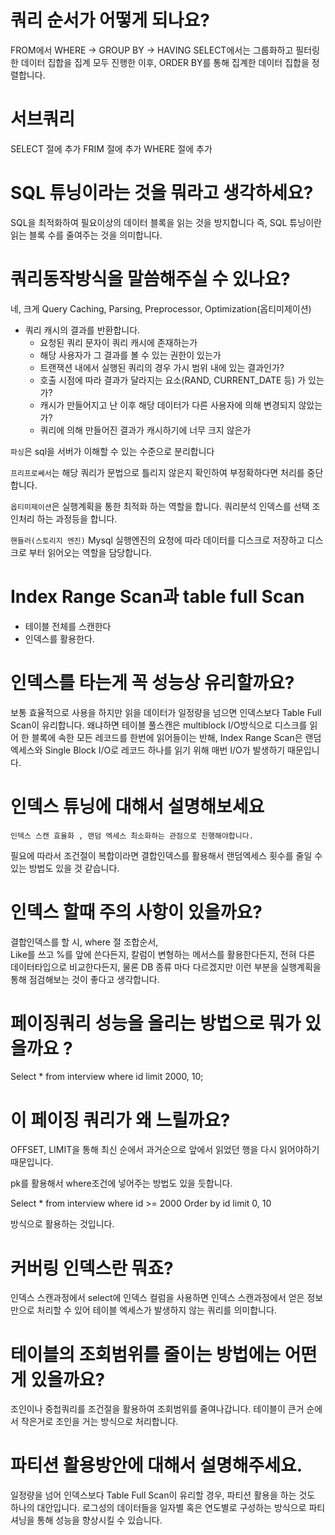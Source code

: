 # 쿼리  순서가 어떻게 되나요?
  FROM에서 WHERE -> GROUP BY -> HAVING
  SELECT에서는 그룹화하고 필터링한 데이터 집합을 집계
  모두 진행한 이후, ORDER BY를 통해 집계한 데이터 집합을 정렬합니다.

# 서브쿼리
  SELECT 절에 추가
  FRIM 절에 추가
  WHERE 절에 추가

# SQL 튜닝이라는 것을 뭐라고 생각하세요?
  SQL을 최적화하여 필요이상의 데이터 블록을 읽는 것을 방지합니다
  즉, SQL 튜닝이란 읽는 블록 수를 줄여주는 것을 의미합니다.

# 쿼리동작방식을 말씀해주실 수 있나요? 
  네, 크게 Query Caching, Parsing, Preprocessor, Optimization(옵티미제이션)
  
  - 쿼리 캐시의 결과를 반환합니다. 
	- 요청된 쿼리 문자이 쿼리 캐시에 존재하는가
	- 해당 사용자가 그 결과를 볼 수 있는 권한이 있는가
	- 트랜잭션 내에서 실행된 쿼리의 경우 가시 범위 내에 있는 결과인가?
	- 호출 시점에 따라 결과가 달라지는 요소(RAND, CURRENT_DATE 등) 가 있는가?
	- 캐시가 만들어지고 난 이후 해당 데이터가 다른 사용자에 의해 변경되지 않았는가?
	- 쿼리에 의해 만들어진 결과가 캐시하기에 너무 크지 않은가

  `파싱`은 sql을 서버가 이해할 수 있는 수준으로 분리합니다

  `프리프로쎄서`는 해당 쿼리가 문법으로 틀리지 않은지 확인하여 부정확하다면 처리를 중단합니다.

  `옵티미제이션`은 실행계획을 통한 최적화 하는 역할을 합니다.
	  쿼리분석 
	  인덱스를 선택
	  조인처리 하는 과정등을 합니다. 

  `핸들러(스토리지 엔진)`
  Mysql 실행엔진의 요청에 따라 데이터를 디스크로 저장하고 디스크로 부터 읽어오는 역할을 담당합니다.


# Index Range Scan과 table full Scan

  - 테이블 전체를 스캔한다
  - 인덱스를 활용한다.

# 인덱스를 타는게 꼭 성능상 유리할까요?
  보통 효율적으로 사용을 하지만 읽을 데이터가 일정량을 넘으면 인덱스보다 Table Full Scan이 유리합니다.
  왜냐하면 테이블 풀스캔은 multiblock I/O방식으로 디스크를 읽어 한 블록에 속한 모든 레코드를 한번에 읽어들이는 반해, 
  Index Range Scan은 랜덤 엑세스와 Single Block I/O로 레코드 하나를 읽기 위해 매번 I/O가 발생하기 때문입니다.


# 인덱스 튜닝에 대해서 설명해보세요
	인덱스 스캔 효율화 , 랜덤 엑세스 최소화하는 관점으로 진행해야합니다.

  필요에 따라서 
  조건절이 복합이라면 결합인덱스를 활용해서 랜덤엑세스 횟수를 줄일 수 있는 방법도 있을 것 같습니다.

# 인덱스 할때 주의 사항이 있을까요? 

결합인덱스를 할 시, where 절 조합순서,  
Like를 쓰고 %를 앞에 쓴다든지, 
칼럼이 변형하는 메서스를 활용한다든지, 
전혀 다른 데이터타입으로 
비교한다든지, 
물론 DB 종류 마다 다르겠지만 이런 부분을 실행계획을 통해 점검해보는 것이 좋다고 생각합니다.

# 페이징쿼리 성능을 올리는 방법으로 뭐가 있을까요 ?

  Select * from interview where id limit 2000, 10;

# 이 페이징 쿼리가 왜 느릴까요? 
  OFFSET, LIMIT을 통해 최신 순에서 과거순으로 앞에서 읽었던 행을 다시 읽어야하기 때문입니다. 
  
  pk를 활용해서 where조건에 넣어주는 방법도 있을 듯합니다. 
  
  Select * from interview where id >= 2000
  Order by id limit 0, 10

  방식으로 활용하는 것입니다. 

# 커버링 인덱스란 뭐죠?  
  인덱스 스캔과정에서 select에 인덱스 컬럼을 사용하면 인덱스 스캔과정에서 얻은 정보만으로 처리할 수 있어
  테이블 엑세스가 발생하지 않는 쿼리를 의미합니다. 


# 테이블의 조회범위를 줄이는 방법에는 어떤게 있을까요? 
  조인이나 중첩쿼리를 조건절을 활용하여 조회범위를 줄여나갑니다. 테이블이 큰거 순에서 작은거로 조인을 거는 방식으로 처리합니다.


# 파티션 활용방안에 대해서 설명해주세요.
  일정량을 넘어 인덱스보다 Table Full Scan이 유리할 경우, 파티션 활용을 하는 것도 하나의 대안입니다. 
  로그성의 데이터들을 일자별 혹은 연도별로 구성하는 방식으로 파티셔닝을 통해 성능을 향상시킬 수 있습니다. 

